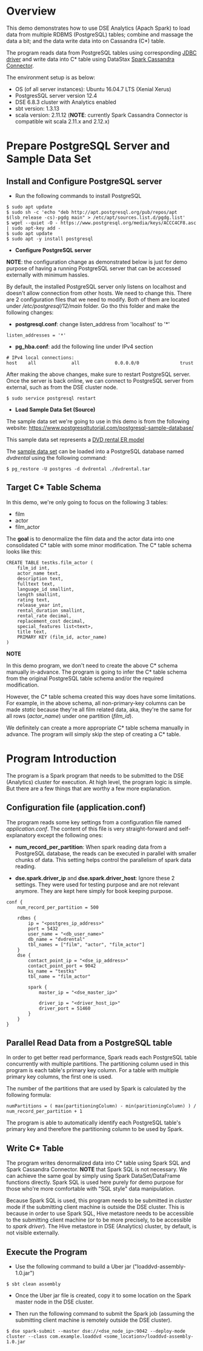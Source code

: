 # Overview 

This demo demonstrates how to use DSE Analytics (Apach Spark) to load data from multiple RDBMS (PostgreSQL) tables; combine and massage the data a bit; and the data write data into on Cassandra (C*) table.

The program reads data from PostgreSQL tables using corresponding [JDBC driver](https://jdbc.postgresql.org/) and write data into C* table using DataStax [Spark Cassandra Connector](https://github.com/datastax/spark-cassandra-connector). 

The environment setup is as below:
* OS (of all server instances): Ubuntu 16.04.7 LTS (Xenial Xerus)
* PostgresSQL server version 12.4
* DSE 6.8.3 cluster with Analytics enabled
* sbt version: 1.3.13
* scala version: 2.11.12 (**NOTE**: currently Spark Cassandra Connector is compatible wit scala 2.11.x and 2.12.x)

# Prepare PostgreSQL Server and Sample Data Set

## Install and Configure PostgreSQL server

* Run the following commands to install PostgreSQL
```
$ sudo apt update
$ sudo sh -c 'echo "deb http://apt.postgresql.org/pub/repos/apt $(lsb_release -cs)-pgdg main" > /etc/apt/sources.list.d/pgdg.list'
$ wget --quiet -O - https://www.postgresql.org/media/keys/ACCC4CF8.asc | sudo apt-key add -
$ sudo apt update
$ sudo apt -y install postgresql
```

* **Configure PostgreSQL server**

**NOTE**: the configuration change as demonstrated below is just for demo purpose of having a running PostgreSQL server that can be accessed externally with minimum hassles. 

By default, the installed PostgreSQL server only listens on localhost and doesn't allow connection from other hosts. We need to change this. There are 2 configuration files that we need to modify. Both of them are located under */etc/postgresql/12/main* folder. Go tho this folder and make the following changes:

  * **postgresql.conf**: change listen_address from 'localhost' to '*' 
  ```
  listen_addresses = '*'
  ```
  
  * **pg_hba.conf**: add the following line under IPv4 section
  ```
  # IPv4 local connections:
  host    all             all             0.0.0.0/0               trust
  ```

After making the above changes, make sure to restart PostgreSQL server. Once the server is back online, we can connect to PostgreSQL server from external, such as from the DSE cluster node. 
```
$ sudo service postgresql restart
``` 

* **Load Sample Data Set (Source)**

The sample data set we're going to use in this demo is from the following website:
https://www.postgresqltutorial.com/postgresql-sample-database/

This sample data set represents a [DVD rental ER model](https://github.com/yabinmeng/loaddvd/blob/master/src/main/resources/dvd-rental-sample-database-diagram.png)

The [sample data set](https://github.com/yabinmeng/loaddvd/blob/master/sample_dataset/dvdrental.tar) can be loaded into a PostgreSQL database named *dvdrental* using the following command:
```
$ pg_restore -U postgres -d dvdrental ./dvdrental.tar
```

## Target C* Table Schema 

In this demo, we're only going to focus on the following 3 tables:
* film
* actor
* film_actor

The **goal** is to denormalize the film data and the actor data into one consolidated C* table with some minor modification. The C* table schema looks like this:

```
CREATE TABLE testks.film_actor (
    film_id int,
    actor_name text,
    description text,
    fulltext text,
    language_id smallint,
    length smallint,
    rating text,
    release_year int,
    rental_duration smallint,
    rental_rate decimal,
    replacement_cost decimal,
    special_features list<text>,
    title text,
    PRIMARY KEY (film_id, actor_name)
)
```

**NOTE**

In this demo program, we don't need to create the above C* schema manually in-advance. The program is going to infer the C* table schema from the original PostgreSQL table schema and/or the required modification. 

However, the C* table schema created this way does have some limitations. For example, in the above schema, all non-primary-key columns can be made *static* because they're all film related data, aka, they're the same for all rows (*actor_name*) under one partition (*film_id*).

We definitely can create a more appropriate C* table schema manually in advance. The program will simply skip the step of creating a C* table.

# Program Introduction

The program is a Spark program that needs to be submitted to the DSE (Analytics) cluster for execution. At high level, the program logic is simple. But there are a few things that are worthy a few more explanation. 

## Configuration file (application.conf)

The program reads some key settings from a configuration file named *application.conf*. The content of this file is very straight-forward and self-explanatory except the following ones:

* **num_record_per_partition**: When spark reading data from a PostgreSQL database, the reads can be executed in parallel with smaller chunks of data. This setting helps control the parallelism of spark data reading.

* **dse.spark.driver_ip** and **dse.spark.driver_host**: Ignore these 2 settings. They were used for testing purpose and are not relevant anymore. They are kept here simply for book keeping purpose.  

```
conf {
    num_record_per_partition = 500

    rdbms {
        ip = "<postgres_ip_address>"
        port = 5432
        user_name = "<db_user_name>"
        db_name = "dvdrental"
        tbl_names = ["film", "actor", "film_actor"]
    }
    dse {
        contact_point_ip = "<dse_ip_address>"
        contact_point_port = 9042
        ks_name = "testks"
        tbl_name = "film_actor"

        spark {
            master_ip = "<dse_master_ip>"

            driver_ip = "<driver_host_ip>"
            driver_port = 51460
        }
    }
}
```

## Parallel Read Data from a PostgreSQL table

In order to get better read performance, Spark reads each PostgreSQL table concurrently with multiple partitions. The partitioning column used in this program is each table's primary key column. For a table with multiple primary key columns, the first one is used.

The number of the partitions that are used by Spark is calculated by the following formula:

```
numPartitions = ( max(partitioningColumn) - min(paritioningColumn) ) / num_record_per_partition + 1
```

The program is able to automatically identify each PostgreSQL table's primary key and therefore the partitioning column to be used by Spark.

## Write C* Table

The program writes denormalized data into C* table using Spark SQL and Spark Cassandra Connector. **NOTE** that Spark SQL is not necessary. We can achieve the same goal by simply using Spark DataSet/DataFrame functions directly. Spark SQL is used here purely for demo purpose for those who're more comfortable with "SQL style" data manipulation.

Because Spark SQL is used, this program needs to be submitted in *cluster* mode if the submitting client machine is outside the DSE cluster. This is because in order to use Spark SQL, Hive metastore needs to be accessible to the submitting client machine (or to be more precisely, to be accessible to *spark driver*). The Hive metastore in DSE (Analytics) cluster, by default, is not visible externally.

## Execute the Program

* Use the following command to build a Uber jar ("loaddvd-assembly-1.0.jar")
```
$ sbt clean assembly 
```

* Once the Uber jar file is created, copy it to some location on the Spark master node in the DSE cluster. 

* Then run the following command to submit the Spark job (assuming the submitting client machine is remotely outside the DSE cluster).
```
$ dse spark-submit --master dse://<dse_node_ip>:9042 --deploy-mode cluster --class com.example.loaddvd <some_location>/loaddvd-assembly-1.0.jar
```